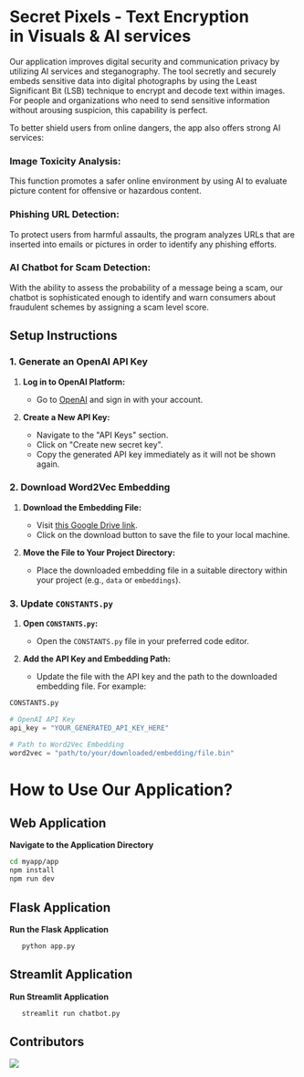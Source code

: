 
# Secret Pixels - Text Encryption in Visuals & AI services

Our application improves digital security and communication privacy by utilizing AI services and steganography. The tool secretly and securely embeds sensitive data into digital photographs by using the Least Significant Bit (LSB) technique to encrypt and decode text within images. For people and organizations who need to send sensitive information without arousing suspicion, this capability is perfect.

To better shield users from online dangers, the app also offers strong AI services:

### Image Toxicity Analysis: 
This function promotes a safer online environment by using AI to evaluate picture content for offensive or hazardous content.

### Phishing URL Detection: 
To protect users from harmful assaults, the program analyzes URLs that are inserted into emails or pictures in order to identify any phishing efforts.

### AI Chatbot for Scam Detection: 
With the ability to assess the probability of a message being a scam, our chatbot is sophisticated enough to identify and warn consumers about fraudulent schemes by assigning a scam level score.

## Setup Instructions

### 1. Generate an OpenAI API Key
1. **Log in to OpenAI Platform:**
   - Go to [OpenAI](https://platform.openai.com) and sign in with your account.

2. **Create a New API Key:**
   - Navigate to the "API Keys" section.
   - Click on "Create new secret key".
   - Copy the generated API key immediately as it will not be shown again.

### 2. Download Word2Vec Embedding
1. **Download the Embedding File:**
   - Visit [this Google Drive link](https://drive.google.com/file/d/0B7XkCwpI5KDYNlNUTTlSS21pQmM/edit?resourcekey=0-wjGZdNAUop6WykTtMip30g).
   - Click on the download button to save the file to your local machine.

2. **Move the File to Your Project Directory:**
   - Place the downloaded embedding file in a suitable directory within your project (e.g., `data` or `embeddings`).

### 3. Update `CONSTANTS.py`
1. **Open `CONSTANTS.py`:**
   - Open the `CONSTANTS.py` file in your preferred code editor.

2. **Add the API Key and Embedding Path:**
   - Update the file with the API key and the path to the downloaded embedding file. For example:

```python
CONSTANTS.py

# OpenAI API Key
api_key = "YOUR_GENERATED_API_KEY_HERE"

# Path to Word2Vec Embedding
word2vec = "path/to/your/downloaded/embedding/file.bin"
```

# How to Use Our Application?
## Web Application
 **Navigate to the Application Directory**
   ```sh
   cd myapp/app
   npm install
   npm run dev
   ```
## Flask Application
 **Run the Flask Application**
```sh
   python app.py
```
## Streamlit Application
 **Run Streamlit Application**
 ```sh
    streamlit run chatbot.py
```
## Contributors

<a href="https://github.com/ashwinbekal/SystemX64/graphs/contributors">
  <img src="https://contrib.rocks/image?repo=ashwinbekal/SystemX64" />
</a>


